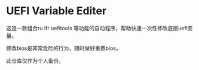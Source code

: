 # UEFI Variable Editer

这是一款组合ru ifr uefitools 等功能的自动程序，帮助快速一次性修改底层uefi变量。

修改bios是非常危险的行为，随时做好重置bios。

此仓库仅作为个人备份。
